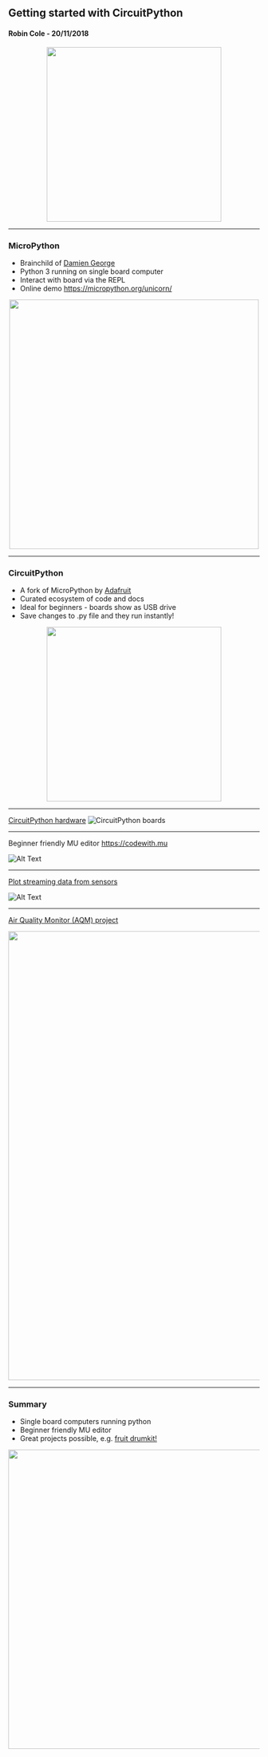 ## Getting started with CircuitPython
#### Robin Cole - 20/11/2018

<p align="center">
<img src="https://cdn-shop.adafruit.com/1200x900/3403-04.jpg" width="350">
</p>

---

### MicroPython

* Brainchild of [Damien George](http://dpgeorge.net/)
* Python 3 running on single board computer
* Interact with board via the REPL
* Online demo https://micropython.org/unicorn/

<p align="center">
<img src="https://www.robotfreak.de/blog/wp-content/uploads/2016/12/MicroPython-Logo.jpg" width="500">
</p>

---

### CircuitPython

* A fork of MicroPython by [Adafruit](https://learn.adafruit.com/welcome-to-circuitpython/what-is-circuitpython)
* Curated ecosystem of code and docs
* Ideal for beginners - boards show as USB drive
* Save changes to .py file and they run instantly!

<p align="center">
<img src="https://cdn-shop.adafruit.com/1200x900/3403-04.jpg" width="350">
</p>

---

[CircuitPython hardware](https://www.adafruit.com/circuitpython)
![CircuitPython boards](https://cdn-learn.adafruit.com/guides/cropped_images/000/001/997/medium640/Micros2.jpg)

---

Beginner friendly MU editor https://codewith.mu

![Alt Text](https://codewith.mu/img/en/mu.gif)

---

[Plot streaming data from sensors](https://codewith.mu/en/tutorials/1.0/plotter)

![Alt Text](https://codewith.mu/img/en/tutorials/python3_plotter.gif)

---

[Air Quality Monitor (AQM) project](https://github.com/robmarkcole/HASS-circuitpython-air-quality-sensor-node)


<p align="center">
<img src="https://raw.githubusercontent.com/robmarkcole/HASS-circuitpython-air-quality-sensor-node/master/images/summary_pic.png" width="900">
</p>



---

### Summary

- Single board computers running python
- Beginner friendly MU editor
- Great projects possible, e.g. [fruit drumkit!](https://learn.adafruit.com/circuitpython-made-easy-on-circuit-playground-express/capacitive-touch)

<p align="center">
<img src="https://cdn-learn.adafruit.com/assets/assets/000/054/836/original/circuitpython_CPXAlligatorFruit.jpg" width="600">
</p>

